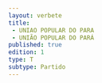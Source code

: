 ```yaml
---
layout: verbete
title:
 - UNIAO POPULAR DO PARA
 - UNIÃO POPULAR DO PARÁ
published: true
edition: 1  
type: T
subtype: Partido
---
```


